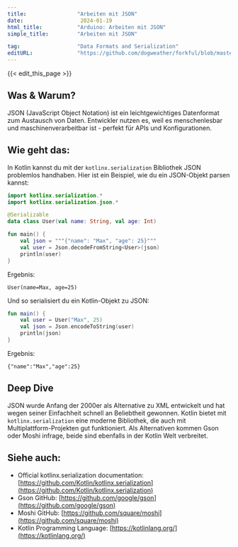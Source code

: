 ```yaml
---
title:                "Arbeiten mit JSON"
date:                  2024-01-19
html_title:           "Arduino: Arbeiten mit JSON"
simple_title:         "Arbeiten mit JSON"

tag:                  "Data Formats and Serialization"
editURL:              "https://github.com/dogweather/forkful/blob/master/content/de/kotlin/working-with-json.md"
---
```


{{< edit_this_page >}}

## Was & Warum?

JSON (JavaScript Object Notation) ist ein leichtgewichtiges Datenformat zum Austausch von Daten. Entwickler nutzen es, weil es menschenlesbar und maschinenverarbeitbar ist - perfekt für APIs und Konfigurationen.

## Wie geht das:

In Kotlin kannst du mit der `kotlinx.serialization` Bibliothek JSON problemlos handhaben. Hier ist ein Beispiel, wie du ein JSON-Objekt parsen kannst:

```Kotlin
import kotlinx.serialization.*
import kotlinx.serialization.json.*

@Serializable
data class User(val name: String, val age: Int)

fun main() {
    val json = """{"name": "Max", "age": 25}"""
    val user = Json.decodeFromString<User>(json)
    println(user)
}
```

Ergebnis:

```
User(name=Max, age=25)
```

Und so serialisiert du ein Kotlin-Objekt zu JSON:

```Kotlin
fun main() {
    val user = User("Max", 25)
    val json = Json.encodeToString(user)
    println(json)
}
```

Ergebnis:

```
{"name":"Max","age":25}
```

## Deep Dive

JSON wurde Anfang der 2000er als Alternative zu XML entwickelt und hat wegen seiner Einfachheit schnell an Beliebtheit gewonnen. Kotlin bietet mit `kotlinx.serialization` eine moderne Bibliothek, die auch mit Multiplattform-Projekten gut funktioniert. Als Alternativen kommen Gson oder Moshi infrage, beide sind ebenfalls in der Kotlin Welt verbreitet.

## Siehe auch:

- Official kotlinx.serialization documentation: [https://github.com/Kotlin/kotlinx.serialization](https://github.com/Kotlin/kotlinx.serialization)
- Gson GitHub: [https://github.com/google/gson](https://github.com/google/gson)
- Moshi GitHub: [https://github.com/square/moshi](https://github.com/square/moshi)
- Kotlin Programming Language: [https://kotlinlang.org/](https://kotlinlang.org/)
